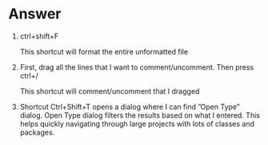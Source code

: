 # Answer

1. ctrl+shift+F
    
    This shortcut will format the entire unformatted file
    

1. First, drag all the lines that I want to comment/uncomment. Then press ctrl+/
    
    This shortcut will comment/uncomment that I dragged
    

1. Shortcut Ctrl+Shift+T opens a dialog where I can find ”Open Type” dialog. Open Type dialog filters the results based on what I entered. This helps quickly navigating through large projects with lots of classes and packages.
